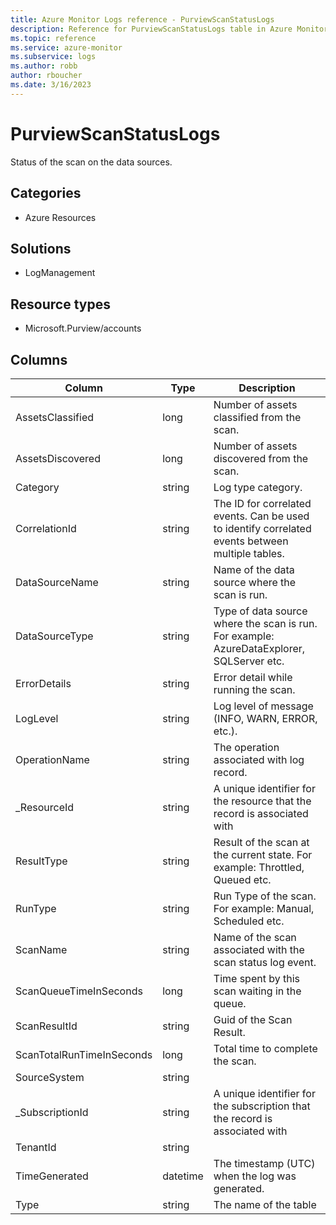 ```yaml
---
title: Azure Monitor Logs reference - PurviewScanStatusLogs
description: Reference for PurviewScanStatusLogs table in Azure Monitor Logs.
ms.topic: reference
ms.service: azure-monitor
ms.subservice: logs
ms.author: robb
author: rboucher
ms.date: 3/16/2023
---
```


# PurviewScanStatusLogs

 Status of the scan on the data sources.

## Categories

- Azure Resources
## Solutions

- LogManagement
## Resource types

- Microsoft.Purview/accounts




## Columns

| Column | Type | Description |
| --- | --- | --- |
| AssetsClassified | long | Number of assets classified from the scan. |
| AssetsDiscovered | long | Number of assets discovered from the scan. |
| Category | string | Log type category. |
| CorrelationId | string | The ID for correlated events. Can be used to identify correlated events between multiple tables. |
| DataSourceName | string | Name of the data source where the scan is run. |
| DataSourceType | string | Type of data source where the scan is run. For example: AzureDataExplorer, SQLServer etc. |
| ErrorDetails | string | Error detail while running the scan. |
| LogLevel | string | Log level of message (INFO, WARN, ERROR, etc.). |
| OperationName | string | The operation associated with log record. |
| _ResourceId | string | A unique identifier for the resource that the record is associated with |
| ResultType | string | Result of the scan at the current state. For example: Throttled, Queued etc. |
| RunType | string | Run Type of the scan. For example: Manual, Scheduled etc. |
| ScanName | string | Name of the scan associated with the scan status log event. |
| ScanQueueTimeInSeconds | long | Time spent by this scan waiting in the queue. |
| ScanResultId | string | Guid of the Scan Result. |
| ScanTotalRunTimeInSeconds | long | Total time to complete the scan. |
| SourceSystem | string |  |
| _SubscriptionId | string | A unique identifier for the subscription that the record is associated with |
| TenantId | string |  |
| TimeGenerated | datetime | The timestamp (UTC) when the log was generated. |
| Type | string | The name of the table |
